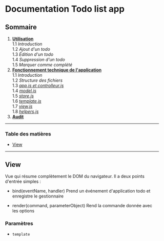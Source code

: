 # Documentation Todo list app


## Sommaire

1.  **[Utilisation](/todo-list-app/no_tech_use)** \
1.1 *Introduction* \
1.2 *Ajout d'un todo* \
1.3 *Édition d'un todo* \
1.4 *Suppression d'un todo* \
1.5 *Marquer comme complété*
2.  **[Fonctionnement technique de l'application](/todo-list-app/tech_use)** \
1.1 *Introduction* \
1.2 *Structure des fichiers* \
1.3 *[app.js et controlleur.js](/todo-list-app/tech_use_controller)* \
1.4 *[model.js](/todo-list-app/tech_use_model)* \
1.5 *[store.js](/todo-list-app/tech_use_storejs)* \
1.6 *[template.js](/todo-list-app/tech_use_template)* \
1.7 *[view.js](/todo-list-app/tech_use_view)* \
1.8 *[helpers.js](/todo-list-app/tech_use_helpers)* 
3.  **[Audit](/todo-list-app/tech_use_audit)**  

---

<!-- Generated by documentation.js. Update this documentation by updating the source code. -->

### Table des matières


*  [View][1]

---

## View


Vue qui résume complètement le DOM du navigateur.
Il a deux points d'entrée simples :


* bind(eventName, handler)
Prend un événement d'application todo et enregistre le gestionnaire

* render(command, parameterObject) 
Rend la commande donnée avec les options


### Paramètres

*  `template`

[1]: #view
